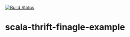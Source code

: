 [![Build Status](https://travis-ci.org/laser13/scala-thrift-finagle-example.svg)](https://travis-ci.org/laser13/scala-thrift-finagle-example)

# scala-thrift-finagle-example
